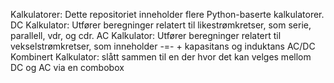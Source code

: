 Kalkulatorer:
Dette repositoriet inneholder flere Python-baserte kalkulatorer.
DC Kalkulator: Utfører beregninger relatert til likestrømkretser, som serie, parallell, vdr, og cdr.
AC Kalkulator: Utfører beregninger relatert til vekselstrømkretser, som inneholder -=- + kapasitans og induktans
AC/DC Kombinert Kalkulator: slått sammen til en der hvor det kan velges mellom DC og AC via en combobox
